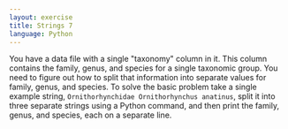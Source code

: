```yaml
---
layout: exercise
title: Strings 7
language: Python
---
```


You have a data file with a single "taxonomy" column in it. This column contains
the family, genus, and species for a single taxonomic group. You need to figure
out how to split that information into separate values for family, genus, and
species. To solve the basic problem take a single example string,
`Ornithorhynchidae Ornithorhynchus anatinus`, split it into three separate
strings using a Python command, and then print the family, genus, and species,
each on a separate line.
